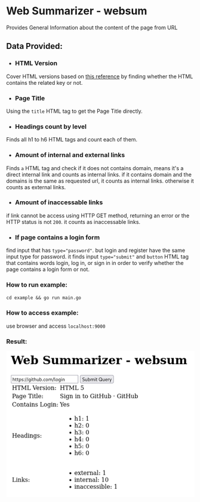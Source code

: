 # Web Summarizer - websum
Provides General Information about the content of the page from URL

## Data Provided:
- ### HTML Version
Cover HTML versions based on [this reference](https://howtocheckversion.com/check-html-version-website/) by finding whether the HTML contains the related key or not.
- ### Page Title
Using the `title` HTML tag to get the Page Title directly.
- ### Headings count by level
Finds all h1 to h6 HTML tags and count each of them.
- ### Amount of internal and external links
Finds `a` HTML tag and check if it does not contains domain, means it's a direct internal link and counts as internal links. if it contains domain and the domains is the same as requested url, it counts as internal links. otherwise it counts as external links.
- ### Amount of inaccessable links
if link cannot be access using HTTP GET method, returning an error or the HTTP status is not `200`. it counts as inaccessable links.
- ### If page contains a login form
find input that has `type="password"`. but login and register have the same input type for password. it finds input `type="submit"` and `button` HTML tag  that contains words login, log in, or sign in in order to verify whether the page contains a login form or not.

### How to run example:
```
cd example && go run main.go
```

### How to access example:
use browser and access `localhost:9000`

### Result:
![example](./example/image.png)